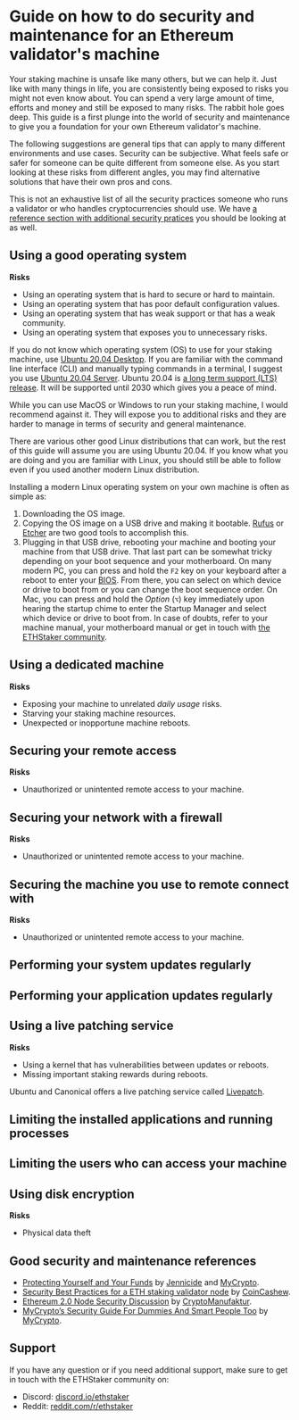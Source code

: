 # Guide on how to do security and maintenance for an Ethereum validator's machine

Your staking machine is unsafe like many others, but we can help it. Just like with many things in life, you are consistently being exposed to risks you might not even know about. You can spend a very large amount of time, efforts and money and still be exposed to many risks. The rabbit hole goes deep. This guide is a first plunge into the world of security and maintenance to give you a foundation for your own Ethereum validator's machine.

The following suggestions are general tips that can apply to many different environments and use cases. Security can be subjective. What feels safe or safer for someone can be quite different from someone else. As you start looking at these risks from different angles, you may find alternative solutions that have their own pros and cons.

This is not an exhaustive list of all the security practices someone who runs a validator or who handles cryptocurrencies should use. We have [a reference section with additional security pratices](#good-security-and-maintenance-references) you should be looking at as well.

## Using a good operating system

**Risks**

* Using an operating system that is hard to secure or hard to maintain.
* Using an operating system that has poor default configuration values.
* Using an operating system that has weak support or that has a weak community.
* Using an operating system that exposes you to unnecessary risks.

If you do not know which operating system (OS) to use for your staking machine, use [Ubuntu 20.04 Desktop](https://ubuntu.com/download/desktop). If you are familiar with the command line interface (CLI) and manually typing commands in a terminal, I suggest you use [Ubuntu 20.04 Server](https://ubuntu.com/download/server). Ubuntu 20.04 is [a long term support (LTS) release](https://ubuntu.com/blog/what-is-an-ubuntu-lts-release). It will be supported until 2030 which gives you a peace of mind.

While you can use MacOS or Windows to run your staking machine, I would recommend against it. They will expose you to additional risks and they are harder to manage in terms of security and general maintenance.

There are various other good Linux distributions that can work, but the rest of this guide will assume you are using Ubuntu 20.04. If you know what you are doing and you are familiar with Linux, you should still be able to follow even if you used another modern Linux distribution.

Installing a modern Linux operating system on your own machine is often as simple as:

1. Downloading the OS image.
2. Copying the OS image on a USB drive and making it bootable. [Rufus](https://rufus.ie/en/) or [Etcher](https://www.balena.io/etcher/) are two good tools to accomplish this.
3. Plugging in that USB drive, rebooting your machine and booting your machine from that USB drive. That last part can be somewhat tricky depending on your boot sequence and your motherboard. On many modern PC, you can press and hold the `F2` key on your keyboard after a reboot to enter your [BIOS](https://en.wikipedia.org/wiki/BIOS). From there, you can select on which device or drive to boot from or you can change the boot sequence order. On Mac, you can press and hold the *Option* (`⌥`) key immediately upon hearing the startup chime to enter the Startup Manager and select which device or drive to boot from. In case of doubts, refer to your machine manual, your motherboard manual or get in touch with [the ETHStaker community](#support).

## Using a dedicated machine

**Risks**

* Exposing your machine to unrelated *daily usage* risks.
* Starving your staking machine resources.
* Unexpected or inopportune machine reboots.

## Securing your remote access

**Risks**

* Unauthorized or unintented remote access to your machine.

## Securing your network with a firewall

**Risks**

* Unauthorized or unintented remote access to your machine.

## Securing the machine you use to remote connect with

**Risks**

* Unauthorized or unintented remote access to your machine.

## Performing your system updates regularly

## Performing your application updates regularly

## Using a live patching service

**Risks**

* Using a kernel that has vulnerabilities between updates or reboots.
* Missing important staking rewards during reboots.

Ubuntu and Canonical offers a live patching service called [Livepatch](https://ubuntu.com/security/livepatch).

## Limiting the installed applications and running processes

## Limiting the users who can access your machine

## Using disk encryption

**Risks**

* Physical data theft

## Good security and maintenance references

* [Protecting Yourself and Your Funds](https://support.mycrypto.com/staying-safe/protecting-yourself-and-your-funds) by [Jennicide](https://twitter.com/Jennicide) and [MyCrypto](https://mycrypto.com/).
* [Security Best Practices for a ETH staking validator node](https://www.coincashew.com/coins/overview-eth/guide-or-security-best-practices-for-a-eth2-validator-beaconchain-node) by [CoinCashew](https://www.coincashew.com/).
* [Ethereum 2.0 Node Security Discussion](https://youtu.be/hHtvCGlPz-o) by [CryptoManufaktur](https://www.cryptomanufaktur.io/).
* [MyCrypto’s Security Guide For Dummies And Smart People Too](https://blog.mycrypto.com/mycrypto-s-security-guide-for-dummies-and-smart-people-too) by [MyCrypto](https://mycrypto.com/).

## Support

If you have any question or if you need additional support, make sure to get in touch with the ETHStaker community on:

* Discord: [discord.io/ethstaker](https://discord.io/ethstaker)
* Reddit: [reddit.com/r/ethstaker](https://www.reddit.com/r/ethstaker/)